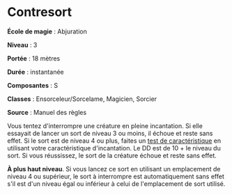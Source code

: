 # Contresort

**École de magie** : Abjuration

**Niveau** : 3

**Portée** : 18 mètres

**Durée** : instantanée

**Composantes** : S

**Classes** : Ensorceleur/Sorcelame, Magicien, Sorcier

**Source** : Manuel des règles

Vous tentez d'interrompre une créature en pleine incantation. Si elle essayait de lancer un sort de niveau 3 ou moins, il échoue et reste sans effet. Si le sort est de niveau 4 ou plus, faites un [test de caractéristique](/utiliser-les-caracteristiques/#tests-de-caracteristique) en utilisant votre caractéristique d'incantation. Le DD est de 10 + le niveau du sort. Si vous réussissez, le sort de la créature échoue et reste sans effet.

**À plus haut niveau**. Si vous lancez ce sort en utilisant un emplacement de niveau 4 ou supérieur, le sort à interrompre est automatiquement sans effet s'il est d'un niveau égal ou inférieur à celui de l'emplacement de sort utilisé.
